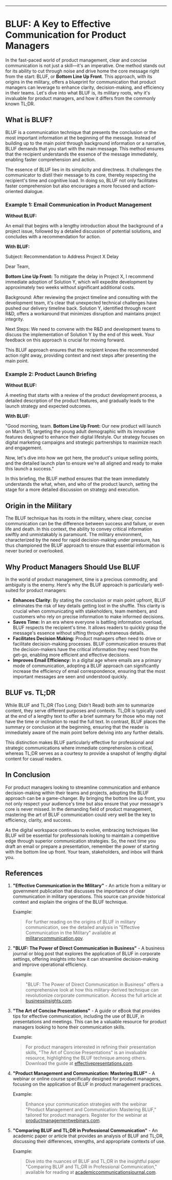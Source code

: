 ---

# BLUF: A Key to Effective Communication for Product Managers

In the fast-paced world of product management, clear and concise communication is not just a skill—it's an imperative. One method stands out for its ability to cut through noise and drive home the core message right from the start: BLUF, or **Bottom Line Up Front**. This approach, with its origins in the military, offers a blueprint for communication that product managers can leverage to enhance clarity, decision-making, and efficiency in their teams. Let's dive into what BLUF is, its military roots, why it's invaluable for product managers, and how it differs from the commonly known TL;DR.

## What is BLUF?

BLUF is a communication technique that presents the conclusion or the most important information at the beginning of the message. Instead of building up to the main point through background information or a narrative, BLUF demands that you start with the main message. This method ensures that the recipient understands the essence of the message immediately, enabling faster comprehension and action.

The essence of BLUF lies in its simplicity and directness. It challenges the communicator to distil their message to its core, thereby respecting the recipient's time and cognitive load. In doing so, BLUF not only facilitates faster comprehension but also encourages a more focused and action-oriented dialogue.

### Example 1: Email Communication in Product Management

**Without BLUF:**

An email that begins with a lengthy introduction about the background of a project issue, followed by a detailed discussion of potential solutions, and concludes with a recommendation for action.

**With BLUF:**

Subject: Recommendation to Address Project X Delay

Dear Team,

**Bottom Line Up Front:** To mitigate the delay in Project X, I recommend immediate adoption of Solution Y, which will expedite development by approximately two weeks without significant additional costs.

Background: After reviewing the project timeline and consulting with the development team, it's clear that unexpected technical challenges have pushed our delivery timeline back. Solution Y, identified through recent R&D, offers a workaround that minimizes disruption and maintains project integrity.

Next Steps: We need to convene with the R&D and development teams to discuss the implementation of Solution Y by the end of this week. Your feedback on this approach is crucial for moving forward.

This BLUF approach ensures that the recipient knows the recommended action right away, providing context and next steps after presenting the main point.

### Example 2: Product Launch Briefing

**Without BLUF:**

A meeting that starts with a review of the product development process, a detailed description of the product features, and gradually leads to the launch strategy and expected outcomes.

**With BLUF:**

"Good morning, team. **Bottom Line Up Front:** Our new product will launch on March 15, targeting the young adult demographic with its innovative features designed to enhance their digital lifestyle. Our strategy focuses on digital marketing campaigns and strategic partnerships to maximize reach and engagement.

Now, let's dive into how we got here, the product's unique selling points, and the detailed launch plan to ensure we're all aligned and ready to make this launch a success."

In this briefing, the BLUF method ensures that the team immediately understands the what, when, and who of the product launch, setting the stage for a more detailed discussion on strategy and execution.


## Origin in the Military

The BLUF technique has its roots in the military, where clear, concise communication can be the difference between success and failure, or even life and death. In this context, the ability to convey critical information swiftly and unmistakably is paramount. The military environment, characterized by the need for rapid decision-making under pressure, has thus championed the BLUF approach to ensure that essential information is never buried or overlooked.

## Why Product Managers Should Use BLUF

In the world of product management, time is a precious commodity, and ambiguity is the enemy. Here's why the BLUF approach is particularly well-suited for product managers:

- **Enhances Clarity:** By stating the conclusion or main point upfront, BLUF eliminates the risk of key details getting lost in the shuffle. This clarity is crucial when communicating with stakeholders, team members, and customers who rely on precise information to make informed decisions.
- **Saves Time:** In an era where everyone is battling information overload, BLUF respects the recipient's time. It allows readers to quickly grasp the message's essence without sifting through extraneous details.
- **Facilitates Decision Making:** Product managers often need to drive or facilitate decision-making processes. BLUF communication ensures that the decision-makers have the critical information they need from the get-go, enabling more efficient and effective decisions.
- **Improves Email Efficiency:** In a digital age where emails are a primary mode of communication, adopting a BLUF approach can significantly increase the efficiency of email correspondence, ensuring that the most important messages are seen and understood quickly.

## BLUF vs. TL;DR

While BLUF and TL;DR (Too Long; Didn't Read) both aim to summarize content, they serve different purposes and contexts. TL;DR is typically used at the end of a lengthy text to offer a brief summary for those who may not have the time or inclination to read the full text. In contrast, BLUF places the summary or conclusion at the beginning, ensuring that the reader is immediately aware of the main point before delving into any further details.

This distinction makes BLUF particularly effective for professional and strategic communications where immediate comprehension is critical, whereas TL;DR serves as a courtesy to provide a snapshot of lengthy digital content for casual readers.

## In Conclusion

For product managers looking to streamline communication and enhance decision-making within their teams and projects, adopting the BLUF approach can be a game-changer. By bringing the bottom line up front, you not only respect your audience's time but also ensure that your message's core is never missed. In the demanding field of product management, mastering the art of BLUF communication could very well be the key to efficiency, clarity, and success.

As the digital workspace continues to evolve, embracing techniques like BLUF will be essential for professionals looking to maintain a competitive edge through superior communication strategies. So, the next time you draft an email or prepare a presentation, remember the power of starting with the bottom line up front. Your team, stakeholders, and inbox will thank you.


## References

1. **"Effective Communication in the Military"** - An article from a military or government publication that discusses the importance of clear communication in military operations. This source can provide historical context and explain the origins of the BLUF technique.

    Example: 
    > For further reading on the origins of BLUF in military communication, see the detailed analysis in "Effective Communication in the Military" available at [militarycommunication.gov](#).

2. **"BLUF: The Power of Direct Communication in Business"** - A business journal or blog post that explores the application of BLUF in corporate settings, offering insights into how it can streamline decision-making and improve operational efficiency.

    Example: 
    > "BLUF: The Power of Direct Communication in Business" offers a comprehensive look at how this military-derived technique can revolutionize corporate communication. Access the full article at [businessinsights.com](#).

3. **"The Art of Concise Presentations"** - A guide or eBook that provides tips for effective communication, including the use of BLUF, in presentations and meetings. This can be a valuable resource for product managers looking to hone their communication skills.

    Example: 
    > For product managers interested in refining their presentation skills, "The Art of Concise Presentations" is an invaluable resource, highlighting the BLUF technique among others. Download the guide at [effectivepresentations.com](#).

4. **"Product Management and Communication: Mastering BLUF"** - A webinar or online course specifically designed for product managers, focusing on the application of BLUF in product management practices.

    Example: 
    > Enhance your communication strategies with the webinar "Product Management and Communication: Mastering BLUF," tailored for product managers. Register for the webinar at [productmanagementwebinars.com](#).

5. **"Comparing BLUF and TL;DR in Professional Communication"** - An academic paper or article that provides an analysis of BLUF and TL;DR, discussing their differences, strengths, and appropriate contexts of use.

    Example: 
    > Dive into the nuances of BLUF and TL;DR in the insightful paper "Comparing BLUF and TL;DR in Professional Communication," available for reading at [academiccommunicationsjournal.com](#).

